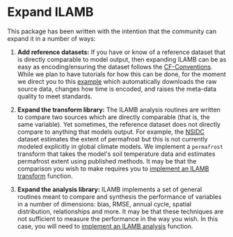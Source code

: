 # Expand ILAMB

This package has been written with the intention that the community can expand it in a number of ways:

1. **Add reference datasets:** If you have or know of a reference dataset that is directly comparable to model output, then expanding ILAMB can be as easy as encoding/ensuring the dataset follows the [CF-Conventions](https://cfconventions.org/). While we plan to have tutorials for how this can be done, for the moment we direct you to this [example](https://github.com/rubisco-sfa/ilamb3-data/blob/main/data/WECANN/convert.py) which automatically downloads the raw source data, changes how time is encoded, and raises the meta-data quality to meet standards.

2. **Expand the transform library:** The ILAMB analysis routines are written to compare two sources which are directly comparable (that is, the same variable). Yet sometimes, the reference dataset does not directly compare to anything that models output. For example, the [NSIDC](https://nsidc.org/data/GGD318/versions/2) dataset estimates the extent of permafrost but this is not currently modeled explicitly in global climate models. We implement a `permafrost` transform that takes the model's soil temperature data and estimates permafrost extent using published methods. It may be that the comparison you wish to make requires you to [implement an ILAMB transform](transform) function.

3. **Expand the analysis library:** ILAMB implements a set of general routines meant to compare and synthesis the performance of variables in a number of dimensions: bias, RMSE, annual cycle, spatial distribution, relationships and more. It may be that these techniques are not sufficient to measure the performance in the way you wish. In this case, you will need to [implement an ILAMB analysis](analysis) function.
